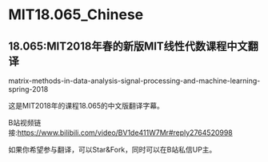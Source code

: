 # MIT18.065_Chinese
## 18.065:MIT2018年春的新版MIT线性代数课程中文翻译

matrix-methods-in-data-analysis-signal-processing-and-machine-learning-spring-2018

这是MIT2018年的课程18.065的中文版翻译字幕。

B站视频链接:https://www.bilibili.com/video/BV1de411W7Mr#reply2764520998

如果你希望参与翻译，可以Star&Fork，同时可以在B站私信UP主。